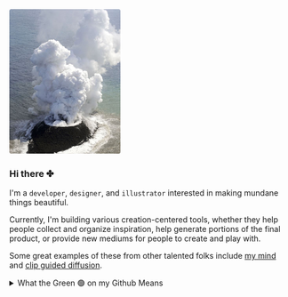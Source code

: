<img src="https://github.com/songeunyou/songeunyou/blob/master/iy.png" width="200" height="260">

### Hi there ✤

I'm a <code>developer</code>, <code>designer</code>, and <code>illustrator</code> interested in making mundane things beautiful. 

Currently, I'm building various creation-centered tools, whether they help people collect and organize inspiration, help generate portions of the final product, or provide new mediums for people to create and play with.

Some great examples of these from other talented folks include <a href="https://mymind.com" target="blank">my mind</a> and <a href="https://github.com/afiaka87/clip-guided-diffusion" target="blank">clip guided diffusion</a>.

<details>
  <summary>What the Green 🟢 on my Github Means</summary>
  
  - 🤹🏼 Handpicked: a content feed that displays posts you've already saved on other sites so that you can be re-inspired by your favourites.
  
  - ☁️ Creative coding: right now I'm exploring Processing, inspired by <a href="https://twitter.com/beesandbombs" target="blank">dave</a>
  
  - 🌈 Freelancing: building custom sites for some awesome teams
</details>

<!--
**songeunyou/songeunyou** is a ✨ _special_ ✨ repository because its `README.md` (this file) appears on your GitHub profile.

Here are some ideas to get you started:

- 🔭 I’m currently working on ...
- 🌱 I’m currently learning ...
- 👯 I’m looking to collaborate on ...
- 🤔 I’m looking for help with ...
- 💬 Ask me about ...
- 📫 How to reach me: ...
- 😄 Pronouns: ...
- ⚡ Fun fact: ...
-->
